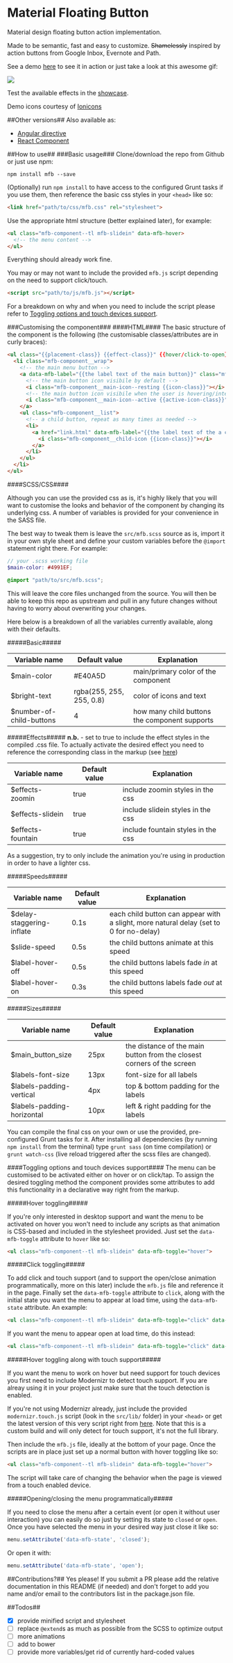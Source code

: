 Material Floating Button
========================

Material design floating button action implementation.

Made to be semantic, fast and easy to customize.
~~Shamelessly~~ inspired by action buttons from Google Inbox, Evernote and Path.

See a demo [here](http://nobitagit.github.io/material-floating-button/) to see it in action or just take a look at this awesome gif:

<img src="http://zippy.gfycat.com/LimitedTatteredFieldmouse.gif">

Test the available effects in the [showcase](http://nobitagit.github.io/material-floating-button/showcase.html).

Demo icons courtesy of [Ionicons](ionicons.com)

##Other versions##
Also available as:

- [Angular directive](https://github.com/nobitagit/ng-material-floating-button)
- [React Component](https://github.com/nobitagit/react-material-floating-button)

##How to use##
###Basic usage###
Clone/download the repo from Github or just use npm:
```
npm install mfb --save
```

(Optionally) run `npm install` to have access to the configured Grunt tasks if you use them, then reference the basic css styles in your `<head>` like so:

```html
<link href="path/to/css/mfb.css" rel="stylesheet">
```

Use the appropriate html structure (better explained later), for example:

```html
<ul class="mfb-component--tl mfb-slidein" data-mfb-hover>
  <!-- the menu content -->
</ul>
```
Everything should already work fine.

You may or may not want to include the provided `mfb.js` script depending on the need to support click/touch.

```html
<script src="path/to/js/mfb.js"></script>
```

For a breakdown on why and when you need to include the script please refer to [Toggling options and touch devices support](#toggling-opts).

###Customising the component###
####HTML####
The basic structure of the component is the following (the customisable classes/attributes are in curly braces):

```html
<ul class="{{placement-class}} {{effect-class}}" {{hover/click-to-open}} {{menu-state}}>
  <li class="mfb-component__wrap">
    <!-- the main menu button -->
    <a data-mfb-label="{{the label text of the main button}}" class="mfb-component__button--main">
      <!-- the main button icon visibile by default -->
      <i class="mfb-component__main-icon--resting {{icon-class}}"></i>
      <!-- the main button icon visibile when the user is hovering/interacting with the menu -->
      <i class="mfb-component__main-icon--active {{active-icon-class}}"></i>
    </a>
    <ul class="mfb-component__list">
      <!-- a child button, repeat as many times as needed -->
      <li>
        <a href="link.html" data-mfb-label="{{the label text of the a child button}}" class="mfb-component__button--child">
          <i class="mfb-component__child-icon {{icon-class}}"></i>
        </a>
      </li>
    </ul>
  </li>
</ul>
```

####SCSS/CSS####

Although you can use the provided css as is, it's highly likely that you will want to customise the looks and behavior of the component by changing its underlying css. A number of variables is provided for your convenience in the SASS file.

The best way to tweak them is leave the `src/mfb.scss` source as is, import it in your own style sheet and define your custom variables before the `@import` statement right there. For example:

```scss
// your .scss working file
$main-color: #4991EF;

@import "path/to/src/mfb.scss";
```

This will leave the core files unchanged from the source. You will then be able to keep this repo as upstream and pull in any future changes without having to worry about overwriting your changes.

Here below is a breakdown of all the variables currently available, along with their defaults.

#####Basic#####

Variable name | Default value | Explanation
--- | --- | ---
$main-color | #E40A5D | main/primary color of the component
$bright-text | rgba(255, 255, 255, 0.8) | color of icons and text
$number-of-child-buttons | 4 | how many child buttons the component supports

#####Effects#####
**n.b.** - set to true to include the effect styles in the compiled .css file. To actually activate the desired effect you need to reference the corresponding class in the markup (see [here](#html))

Variable name | Default value | Explanation
--- | --- | ---
$effects-zoomin | true | include zoomin styles in the css
$effects-slidein | true | include slidein styles in the css
$effects-fountain | true | include fountain styles in the css

As a suggestion, try to only include the animation you're using in production in order to have a lighter css.

#####Speeds#####

Variable name | Default value | Explanation
--- | --- | ---
$delay-staggering-inflate | 0.1s | each child button can appear with a slight, more natural delay (set to 0 for no-delay)
$slide-speed | 0.5s | the child buttons animate at this speed
$label-hover-off | 0.5s | the child buttons labels fade *in* at this speed
$label-hover-on | 0.3s | the child buttons labels fade *out* at this speed

#####Sizes#####

Variable name | Default value | Explanation
--- | --- | ---
$main_button_size | 25px | the distance of the main button from the closest corners of the screen
$labels-font-size | 13px |font-size for all labels
$labels-padding-vertical | 4px | top & bottom padding for the labels
$labels-padding-horizontal | 10px | left & right padding for the labels

You can compile the final css on your own or use the provided, pre-configured Grunt tasks for it. After installing all dependencies (by running `npm install` from the terminal) type `grunt sass` (on time compilation) or `grunt watch-css` (live reload triggered after the scss files are changed).

<a name="toggling-opts"></a>
####Toggling options and touch devices support####
The menu can be customised to be activated either on hover or on click/tap. To assign the desired toggling method the component provides some attributes to add this functionality in a declarative way right from the markup.

#####Hover toggling#####

If you're only interested in desktop support and want the menu to be activated on hover you won't need to include any scripts as that animation is CSS-based and included in the stylesheet provided. Just set the `data-mfb-toggle` attribute to `hover` like so:

```html
<ul class="mfb-component--tl mfb-slidein" data-mfb-toggle="hover">
```

#####Click toggling#####

To add click and touch support (and to support the open/close animation programmatically, more on this later) include the `mfb.js` file and reference it in the page. Finally set the `data-mfb-toggle` attribute to `click`, along with the initial state you want the menu to appear at load time, using the `data-mfb-state` attribute. An example:

```html
<ul class="mfb-component--tl mfb-slidein" data-mfb-toggle="click" data-mfb-state="closed">
```

If you want the menu to appear open at load time, do this instead:

```html
<ul class="mfb-component--tl mfb-slidein" data-mfb-toggle="click" data-mfb-state="open">
```

#####Hover toggling along with touch support#####

If you want the menu to work on hover but need support for touch devices you first need to include Modernizr to detect touch support. If you are alreay using it in your project just make sure that the touch detection is enabled.

If you're not using Modernizr already, just include the provided `modernizr.touch.js` script (look in the `src/lib/` folder) in your `<head>` or get the latest version of this very script right from [here](http://modernizr.com/download/#-touch-teststyles-prefixes). Note that this is a custom build and will only detect for touch support, it's not the full library.

Then include the `mfb.js` file, ideally at the bottom of your page.
Once the scripts are in place just set up a normal button with hover toggling like so:

```html
<ul class="mfb-component--tl mfb-slidein" data-mfb-toggle="hover">
```

The script will take care of changing the behavior when the page is viewed from a touch enabled device.

#####Opening/closing the menu programmatically#####

If you need to close the menu after a certain event (or open it without user interaction) you can easily do so just by setting its state to `closed` or `open`. Once you have selected the menu in your desired way just close it like so:

```js
menu.setAttribute('data-mfb-state', 'closed');
```
Or open it with:

```js
menu.setAttribute('data-mfb-state', 'open');
```

##Contributions?##
Yes please!
If you submit a PR please add the relative documentation in this README (if needed) and don't forget to add you name and/or email to the contributors list in the package.json file.

##Todos##

- [x] provide minified script and stylesheet
- [ ] replace `@extend`s as much as possible from the SCSS to optimize output
- [ ] more animations
- [ ] add to bower
- [ ] provide more variables/get rid of currently hard-coded values
